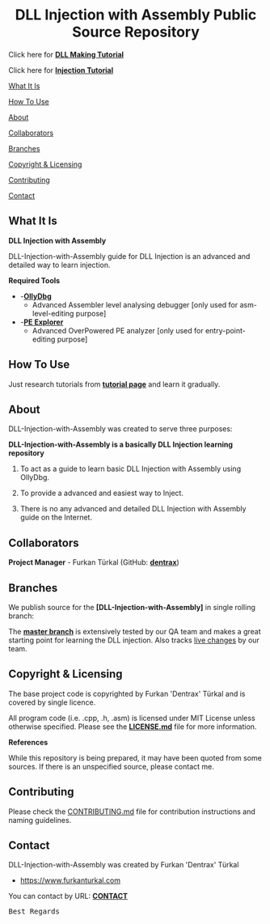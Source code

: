 <h1 align="center">DLL Injection with Assembly Public Source Repository</h1>

Click here for **[DLL Making Tutorial](https://github.com/Dentrax/DLL-Injection-with-Assembly/dll_tutorial)**

Click here for **[Injection Tutorial](https://github.com/Dentrax/DLL-Injection-with-Assembly/inject_tutorial)**

[What It Is](#what-it-is)

[How To Use](#how-to-use)

[About](#about)  

[Collaborators](#collaborators)  

[Branches](#branches) 

[Copyright & Licensing](#copyright--licensing)  

[Contributing](#contributing)  

[Contact](#contact)

## What It Is

**DLL Injection with Assembly**

DLL-Injection-with-Assembly guide for DLL Injection is an advanced and detailed way to learn injection.

**Required Tools**

* -**[OllyDbg](http://ollydbg.de/)**
    - Advanced Assembler level analysing debugger [only used for asm-level-editing purpose]
* -**[PE Explorer](http://www.heaventools.com/overview.htm)**
    - Advanced OverPowered PE analyzer [only used for entry-point-editing purpose]

## How To Use

Just research tutorials from **[tutorial page](https://github.com/Dentrax/DLL-Injection-with-Assembly/inject_tutorial)** and learn it gradually.

## About

DLL-Injection-with-Assembly was created to serve three purposes:

**DLL-Injection-with-Assembly is a basically DLL Injection learning repository**

1. To act as a guide to learn basic DLL Injection with Assembly using OllyDbg.

2. To provide a advanced and easiest way to Inject. 

3. There is no any advanced and detailed DLL Injection with Assembly guide on the Internet.

## Collaborators

**Project Manager** - Furkan Türkal (GitHub: **[dentrax](https://github.com/dentrax)**)

## Branches

We publish source for the **[DLL-Injection-with-Assembly]** in single rolling branch:

The **[master branch](https://github.com/dentrax/DLL-Injection-with-Assembly/tree/master)** is extensively tested by our QA team and makes a great starting point for learning the DLL injection. Also tracks [live changes](https://github.com/dentrax/DLL-Injection-with-Assembly/commits/master) by our team. 

## Copyright & Licensing

The base project code is copyrighted by Furkan 'Dentrax' Türkal and is covered by single licence.

All program code (i.e. .cpp, .h, .asm) is licensed under MIT License unless otherwise specified. Please see the **[LICENSE.md](https://github.com/Dentrax/DLL-Injection-with-Assembly/blob/master/LICENSE)** file for more information.

**References**

While this repository is being prepared, it may have been quoted from some sources. 
If there is an unspecified source, please contact me.

## Contributing

Please check the [CONTRIBUTING.md](CONTRIBUTING.md) file for contribution instructions and naming guidelines.

## Contact

DLL-Injection-with-Assembly was created by Furkan 'Dentrax' Türkal

 * <https://www.furkanturkal.com>
 
You can contact by URL:
    **[CONTACT](https://github.com/dentrax)**

<kbd>Best Regards</kbd>